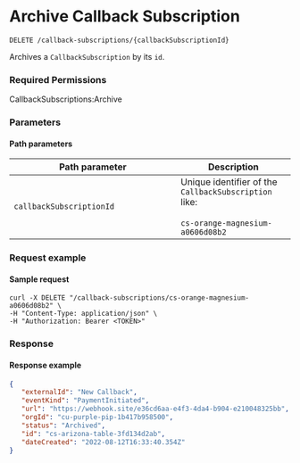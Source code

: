 # Archive Callback Subscription

`DELETE /callback-subscriptions/{callbackSubscriptionId}`

Archives a `CallbackSubscription` by its `id`.

### Required Permissions <a href="#scopes" id="scopes"></a>

CallbackSubscriptions:Archive

### Parameters <a href="#request-body" id="request-body"></a>

#### Path parameters <a href="#path-parameters" id="path-parameters"></a>

<table><thead><tr><th width="283">Path parameter</th><th>Description</th></tr></thead><tbody><tr><td><code>callbackSubscriptionId</code></td><td>Unique identifier of the <code>CallbackSubscription</code> like:<br><br><code>cs-orange-magnesium-a0606d08b2</code></td></tr></tbody></table>

### Request example <a href="#request-example.1" id="request-example.1"></a>

#### Sample request <a href="#sample-request" id="sample-request"></a>

```shell
curl -X DELETE "/callback-subscriptions/cs-orange-magnesium-a0606d08b2" \
-H "Content-Type: application/json" \
-H "Authorization: Bearer <TOKEN>" 
```

### Response <a href="#response" id="response"></a>

#### Response example <a href="#response-example" id="response-example"></a>

```json
{
   "externalId": "New Callback",
   "eventKind": "PaymentInitiated",
   "url": "https://webhook.site/e36cd6aa-e4f3-4da4-b904-e210048325bb",
   "orgId": "cu-purple-pip-1b417b958500",
   "status": "Archived",
   "id": "cs-arizona-table-3fd134d2ab",
   "dateCreated": "2022-08-12T16:33:40.354Z"
}
```
